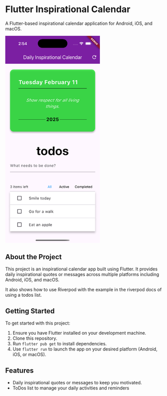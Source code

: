 # Flutter Inspirational Calendar

A Flutter-based inspirational calendar application for Android, iOS, and macOS.

<img src="assets/app_screenshot.png" alt="Flutter Inspirational Calendar Screenshot" width="300"/>

## About the Project

This project is an inspirational calendar app built using Flutter. It provides daily inspirational quotes or messages across multiple platforms including Android, iOS, and macOS.

It also shows how to use Riverpod with the example in the riverpod docs of using a todos list.

## Getting Started

To get started with this project:

1. Ensure you have Flutter installed on your development machine.
2. Clone this repository.
3. Run `flutter pub get` to install dependencies.
4. Use `flutter run` to launch the app on your desired platform (Android, iOS, or macOS).

## Features

- Daily inspirational quotes or messages to keep you motivated.
- ToDos list to manage your daily activities and reminders